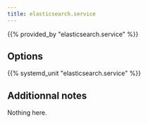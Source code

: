 ```yaml
---
title: elasticsearch.service
---
```


{{% provided_by "elasticsearch.service" %}}

## Options

{{% systemd_unit "elasticsearch.service" %}}

## Additionnal notes

Nothing here.